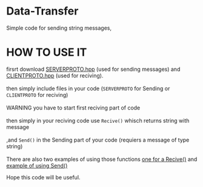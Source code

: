 # Data-Transfer

Simple code for sending string messages,

# HOW TO USE IT

firsrt download [SERVERPROTO.hpp](https://github.com/mastercode5/Data-Transfer/blob/main/Server/SERVERPROTO.hpp) (used for sending messages) and [CLIENTPROTO.hpp](https://github.com/mastercode5/Data-Transfer/blob/main/Client/CLIENTPROTO.hpp) (used for reciving).
<br><br>
then simply include files in your code (`SERVERPROTO` for Sending or `CLIENTPROTO` for reciving) 
<br><br>
WARNING you have to start first reciving part of code 
<br><br>
then simply in your reciving code use `Recive()` whisch returns string with message
<br><br>
,and `Send()` in the Sending part of your code (requiers a message of type string)
<br><br>
There are also two examples of using those functions [one for a Recive()](https://github.com/mastercode5/Data-Transfer/blob/main/Client/clientmain.cpp) and [example of using Send()](https://github.com/mastercode5/Data-Transfer/blob/main/Server/ExampleCode.cpp)

Hope this code will be useful.

